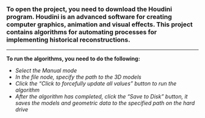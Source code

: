 ### To open the project, you need to download the Houdini program. Houdini is an advanced software for creating computer graphics, animation and visual effects. This project contains algorithms for automating processes for implementing historical reconstructions.

_____

**To run the algorithms, you need to do the following:**
* *Select the Manual mode*
* *In the file node, specify the path to the 3D models*
* *Click the “Click to forcefully update all values” button to run the algorithm*
* *After the algorithm has completed, click the “Save to Disk” button, it saves the models and geometric data to the specified path on the hard drive*
